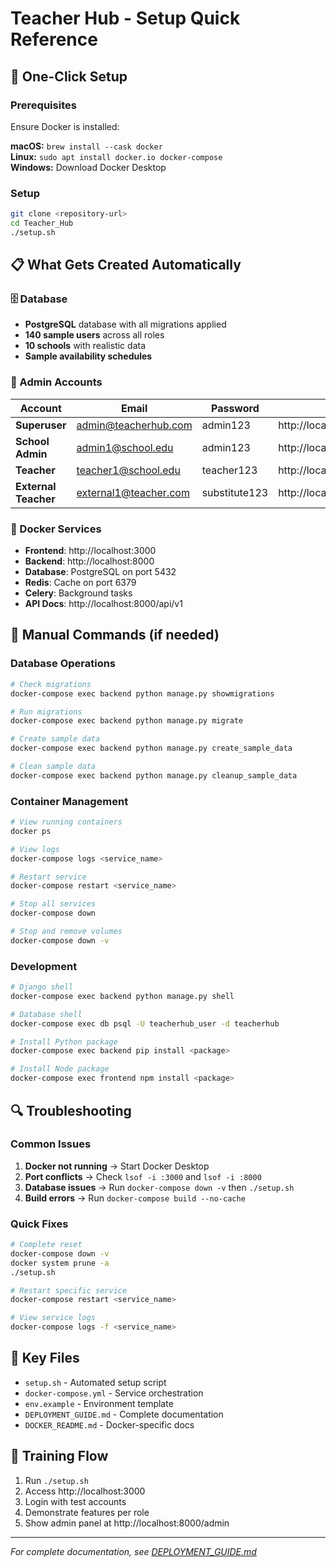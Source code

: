 # Teacher Hub - Setup Quick Reference

## 🚀 One-Click Setup

### Prerequisites
Ensure Docker is installed:

**macOS:** `brew install --cask docker`  
**Linux:** `sudo apt install docker.io docker-compose`  
**Windows:** Download Docker Desktop

### Setup
```bash
git clone <repository-url>
cd Teacher_Hub
./setup.sh
```

## 📋 What Gets Created Automatically

### 🗄️ Database
- **PostgreSQL** database with all migrations applied
- **140 sample users** across all roles
- **10 schools** with realistic data
- **Sample availability schedules**

### 👤 Admin Accounts
| Account | Email | Password | Access |
|---------|-------|----------|---------|
| **Superuser** | admin@teacherhub.com | admin123 | http://localhost:8000/admin |
| **School Admin** | admin1@school.edu | admin123 | http://localhost:3000 |
| **Teacher** | teacher1@school.edu | teacher123 | http://localhost:3000 |
| **External Teacher** | external1@teacher.com | substitute123 | http://localhost:3000 |

### 🐳 Docker Services
- **Frontend**: http://localhost:3000
- **Backend**: http://localhost:8000
- **Database**: PostgreSQL on port 5432
- **Redis**: Cache on port 6379
- **Celery**: Background tasks
- **API Docs**: http://localhost:8000/api/v1

## 🔧 Manual Commands (if needed)

### Database Operations
```bash
# Check migrations
docker-compose exec backend python manage.py showmigrations

# Run migrations
docker-compose exec backend python manage.py migrate

# Create sample data
docker-compose exec backend python manage.py create_sample_data

# Clean sample data
docker-compose exec backend python manage.py cleanup_sample_data
```

### Container Management
```bash
# View running containers
docker ps

# View logs
docker-compose logs <service_name>

# Restart service
docker-compose restart <service_name>

# Stop all services
docker-compose down

# Stop and remove volumes
docker-compose down -v
```

### Development
```bash
# Django shell
docker-compose exec backend python manage.py shell

# Database shell
docker-compose exec db psql -U teacherhub_user -d teacherhub

# Install Python package
docker-compose exec backend pip install <package>

# Install Node package
docker-compose exec frontend npm install <package>
```

## 🔍 Troubleshooting

### Common Issues
1. **Docker not running** → Start Docker Desktop
2. **Port conflicts** → Check `lsof -i :3000` and `lsof -i :8000`
3. **Database issues** → Run `docker-compose down -v` then `./setup.sh`
4. **Build errors** → Run `docker-compose build --no-cache`

### Quick Fixes
```bash
# Complete reset
docker-compose down -v
docker system prune -a
./setup.sh

# Restart specific service
docker-compose restart <service_name>

# View service logs
docker-compose logs -f <service_name>
```

## 📁 Key Files
- `setup.sh` - Automated setup script
- `docker-compose.yml` - Service orchestration
- `env.example` - Environment template
- `DEPLOYMENT_GUIDE.md` - Complete documentation
- `DOCKER_README.md` - Docker-specific docs

## 🎯 Training Flow
1. Run `./setup.sh`
2. Access http://localhost:3000
3. Login with test accounts
4. Demonstrate features per role
5. Show admin panel at http://localhost:8000/admin

---
*For complete documentation, see [DEPLOYMENT_GUIDE.md](DEPLOYMENT_GUIDE.md)* 
